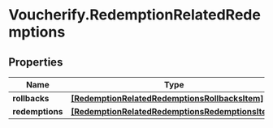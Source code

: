 # Voucherify.RedemptionRelatedRedemptions

## Properties

Name | Type | Description | Notes
------------ | ------------- | ------------- | -------------
**rollbacks** | [**[RedemptionRelatedRedemptionsRollbacksItem]**](RedemptionRelatedRedemptionsRollbacksItem.md) |  | [optional] 
**redemptions** | [**[RedemptionRelatedRedemptionsRedemptionsItem]**](RedemptionRelatedRedemptionsRedemptionsItem.md) |  | [optional] 


